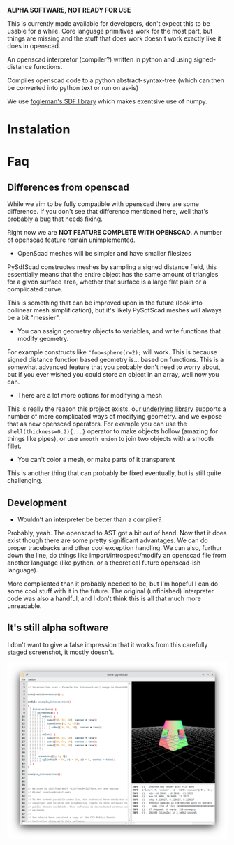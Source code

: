 **ALPHA SOFTWARE, NOT READY FOR USE**

This is currently made available for developers, don't expect this to be
usable for a while. Core language primitives work for the most part, but
things are missing and the stuff that does work doesn't work exactly like it
does in openscad.

An openscad interpretor (compiler?) written in python and using signed-distance functions.

Compiles openscad code to a python abstract-syntax-tree (which can then be converted into
python text or run on as-is)

We use [fogleman's SDF library](https://github.com/fogleman/sdf) which makes exentsive use
of numpy.

# Instalation

# Faq

## Differences from openscad

While we aim to be fully compatible with openscad there are some difference. If
you don't see that difference mentioned here, well that's probably a bug
that needs fixing.

Right now we are **NOT FEATURE COMPLETE WITH OPENSCAD**. A number of openscad
feature remain unimplemented.

 * OpenScad meshes will be simpler and have smaller filesizes

PySdfScad constructes meshes by sampling a signed distance field, this essentially means that
the entire object has the same amount of triangles for a given surface area, whether that surface
is a large flat plain or a complicated curve.

This is something that can be improved upon in the future (look into collinear mesh simplification), 
but it's likely PySdfScad meshes will always be a bit "messier".

 * You can assign geometry objects to variables, and write functions that modify geometry.

For example constructs like  `"foo=sphere(r=2);` will work. This is because signed distance function
based geometry is... based on functions. This is a somewhat advanced feature that you
probably don't need to worry about, but if you ever wished you could store an object in an array, well
now you can.

 * There are a lot more options for modifying a mesh

This is really the reason this project exists, our [underlying library](https://github.com/fogleman/sdf#miscellaneous)
 supports a number of more complicated ways of modifying geometry. and we expose
that as new openscad operators. For example you can use the `shell(thickness=0.2){...}`
operator to make objects hollow (amazing for things like pipes), or use
`smooth_union` to join two objects with a smooth fillet.

 * You can't color a mesh, or make parts of it transparent

This is another thing that can probably be fixed eventually, but is still quite challenging.

## Development

 * Wouldn't an interpreter be better than a compiler?

Probably, yeah. The openscad to AST got a bit out of hand. Now that it does exist though
there are some pretty significant advantages. We can do proper tracebacks and other cool
exception handling. We can also, furthur down the line, do things like import/introspect/modify
an openscad file from another language (like python, or a theoretical future openscad-ish
language).

More complicated than it probably needed to be, but I'm hopeful I can do some cool
stuff with it in the future. The original (unfinished) interpreter code was also a handful,
and I don't think this is all that much more unreadable.


## It's still alpha software

I don't want to give a false impression that it works from this carefully staged screenshot,
it mostly doesn't.

![](Screenshot_0.png)

